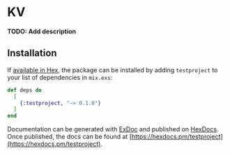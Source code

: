 # KV

**TODO: Add description**

## Installation

If [available in Hex](https://hex.pm/docs/publish), the package can be installed
by adding `testproject` to your list of dependencies in `mix.exs`:

```elixir
def deps do
  [
    {:testproject, "~> 0.1.0"}
  ]
end
```

Documentation can be generated with [ExDoc](https://github.com/elixir-lang/ex_doc)
and published on [HexDocs](https://hexdocs.pm). Once published, the docs can
be found at [https://hexdocs.pm/testproject](https://hexdocs.pm/testproject).

